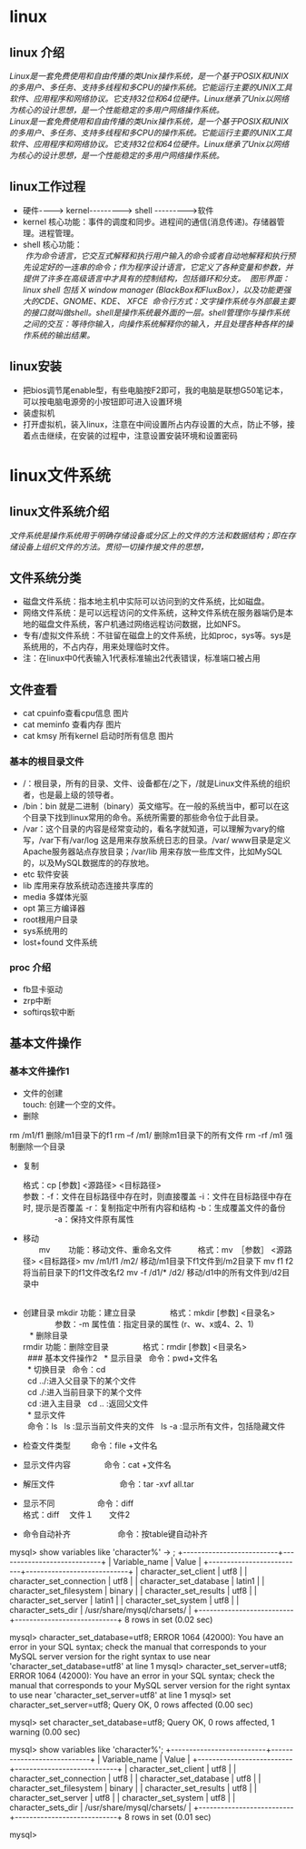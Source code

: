 # linux             
## linux 介绍
 *Linux是一套免费使用和自由传播的类Unix操作系统，是一个基于POSIX和UNIX的多用户、多任务、支持多线程和多CPU的操作系统。它能运行主要的UNIX工具软件、应用程序和网络协议。它支持32位和64位硬件。Linux继承了Unix以网络为核心的设计思想，是一个性能稳定的多用户网络操作系统。*            
 *Linux是一套免费使用和自由传播的类Unix操作系统，是一个基于POSIX和UNIX的多用户、多任务、支持多线程和多CPU的操作系统。它能运行主要的UNIX工具软件、应用程序和网络协议。它支持32位和64位硬件。Linux继承了Unix以网络为核心的设计思想，是一个性能稳定的多用户网络操作系统。*                 

## linux工作过程             
* 硬件----> kernel---------> shell --------->软件         
* kernel 核心功能：事件的调度和同步。进程间的通信(消息传递)。存储器管理。进程管理。       
* shell 核心功能：                   
  *作为命令语言，它交互式解释和执行用户输入的命令或者自动地解释和执行预先设定好的一连串的命令；作为程序设计语言，它定义了各种变量和参数，并提供了许多在高级语言中才具有的控制结构，包括循环和分支。*
  *图形界面：linux shell 包括 X window manager (BlackBox和FluxBox），以及功能更强大的CDE、GNOME、KDE、 XFCE*
  *命令行方式：文字操作系统与外部最主要的接口就叫做shell。shell是操作系统最外面的一层。shell管理你与操作系统之间的交互：等待你输入，向操作系统解释你的输入，并且处理各种各样的操作系统的输出结果。*
## linux安装
* 把bios调节尾enable型，有些电脑按F2即可，我的电脑是联想G50笔记本，可以按电脑电源旁的小按钮即可进入设置环境       
* 装虚拟机            
* 打开虚拟机，装入linux，注意在中间设置所占内存设置的大点，防止不够，接着点击继续，在安装的过程中，注意设置安装环境和设置密码                  

# linux文件系统                 

## linux文件系统介绍
*文件系统是操作系统用于明确存储设备或分区上的文件的方法和数据结构；即在存储设备上组织文件的方法。贯彻一切操作接文件的思想，*
## 文件系统分类
* 磁盘文件系统：指本地主机中实际可以访问到的文件系统，比如磁盘。
* 网络文件系统：是可以远程访问的文件系统，这种文件系统在服务器端仍是本地的磁盘文件系统，客户机通过网络远程访问数据，比如NFS。
* 专有/虚拟文件系统：不驻留在磁盘上的文件系统，比如proc，sys等。sys是系统用的，不占内存，用来处理临时文件。   
* 注：在linux中0代表输入1代表标准输出2代表错误，标准端口被占用
## 文件查看
* cat cpuinfo查看cpu信息
图片
* cat meminfo 查看内存
图片
* cat kmsy 所有kernel 启动时所有信息
图片
### 基本的根目录文件              
* /：根目录，所有的目录、文件、设备都在/之下，/就是Linux文件系统的组织者，也是最上级的领导者。                    
* /bin：bin 就是二进制（binary）英文缩写。在一般的系统当中，都可以在这个目录下找到linux常用的命令。系统所需要的那些命令位于此目录。         
* /var：这个目录的内容是经常变动的，看名字就知道，可以理解为vary的缩写，/var下有/var/log 这是用来存放系统日志的目录。/var/ www目录是定义Apache服务器站点存放目录；/var/lib 用来存放一些库文件，比如MySQL的，以及MySQL数据库的的存放地。
* etc 软件安装
* lib 库用来存放系统动态连接共享库的
* media 多媒体光驱
* opt 第三方编译器
* root根用户目录
* sys系统用的
* lost+found 文件系统
### proc 介绍
* fb显卡驱动
* zrp中断
* softirqs软中断

## 基本文件操作
### 基本文件操作1     

* 文件的创建        
 touch: 创建一个空的文件。
*  删除                 

  rm  /m1/f1       删除/m1目录下的f1
  rm  –f   /m1/   删除m1目录下的所有文件 
  rm  -rf  /m1      强制删除一个目录 
* 复制                

    格式：cp   [参数]   <源路径>  <目标路径>  
    参数：-f：文件在目标路径中存在时，则直接覆盖
                    -i：文件在目标路径中存在时, 提示是否覆盖
                   -r：复制指定中所有内容和结构
                   -b：生成覆盖文件的备份
                   -a：保持文件原有属性                            
* 移动                  
　　mv
　　功能：移动文件、重命名文件
　　　格式：mv　［参数］ <源路径>  <目标路径>
     mv   /m1/f1     /m2/   移动/m1目录下f1文件到/m2目录下 
     mv    f1   f2          将当前目录下的f1文件改名f2 
      mv   -f  /d1/*  /d2/    移动/d1中的所有文件到/d2目录中                  
      
* 创建目录
   mkdir 
        功能：建立目录
　　　　格式：mkdir  [参数]  <目录名>
　　　　参数：-m  属性值：指定目录的属性 (r、w、x或4、2、1)                      
    * 删除目录                   
    rmdir
        功能：删除空目录
　　　　格式：rmdir  [参数]  <目录名>                            
   ### 基本文件操作2
   * 显示目录
   命令：pwd+文件名         
   * 切换目录
   命令：cd          
   cd ../:进入父目录下的某个文件            
   cd ./:进入当前目录下的某个文件             
   cd :进入主目录
   cd .. :返回父文件                
   * 显示文件            
   命令：ls
   ls :显示当前文件夹的文件
   ls -a :显示所有文件，包括隐藏文件
   
* 检查文件类型         
命令：file +文件名              
* 显示文件内容               
命令：cat +文件名                           
* 解压文件                            
命令：tar  -xvf  all.tar                         
* 显示不同                  
命令：diff              
格式：diff 　文件１　　文件2                 
* 命令自动补齐                    
命令：按table键自动补齐



mysql> show variables like 'character%'
    -> ;
+--------------------------+----------------------------+
| Variable_name            | Value                      |
+--------------------------+----------------------------+
| character_set_client     | utf8                       |
| character_set_connection | utf8                       |
| character_set_database   | latin1                     |
| character_set_filesystem | binary                     |
| character_set_results    | utf8                       |
| character_set_server     | latin1                     |
| character_set_system     | utf8                       |
| character_sets_dir       | /usr/share/mysql/charsets/ |
+--------------------------+----------------------------+
8 rows in set (0.02 sec)

mysql> character_set_database=utf8;
ERROR 1064 (42000): You have an error in your SQL syntax; check the manual that corresponds to your MySQL server version for the right syntax to use near 'character_set_database=utf8' at line 1
mysql> character_set_server=utf8;
ERROR 1064 (42000): You have an error in your SQL syntax; check the manual that corresponds to your MySQL server version for the right syntax to use near 'character_set_server=utf8' at line 1
mysql> set character_set_server=utf8;
Query OK, 0 rows affected (0.00 sec)

mysql> set character_set_database=utf8;
Query OK, 0 rows affected, 1 warning (0.00 sec)

mysql> show variables like 'character%';
+--------------------------+----------------------------+
| Variable_name            | Value                      |
+--------------------------+----------------------------+
| character_set_client     | utf8                       |
| character_set_connection | utf8                       |
| character_set_database   | utf8                       |
| character_set_filesystem | binary                     |
| character_set_results    | utf8                       |
| character_set_server     | utf8                       |
| character_set_system     | utf8                       |
| character_sets_dir       | /usr/share/mysql/charsets/ |
+--------------------------+----------------------------+
8 rows in set (0.01 sec)

mysql> 
